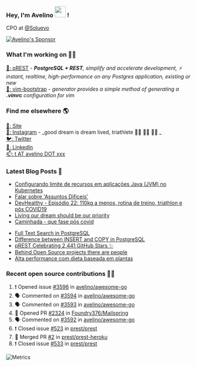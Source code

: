 ### Hey, I'm Avelino <img src="https://media.giphy.com/media/hvRJCLFzcasrR4ia7z/giphy.gif" width="30px"> !

CPO at [@Soluevo](https://soluevo.com.br/)

[![Avelino's Sponsor](https://user-images.githubusercontent.com/31996/90784634-dc4b7480-e2d7-11ea-94b0-48754ff3afb1.png)](https://github.com/sponsors/avelino)

### What I'm working on 👨‍💻

[🐘: pREST](https://github.com/prest/prest) - _**PostgreSQL + REST**, simplify and accelerate development, ⚡ instant, realtime, high-performance on any Postgres application, existing or new_<br />
[📝: vim-bootstrap](https://vim-bootstrap.com) - _generator provides a simple method of generating a **.vimrc** configuration for vim_

### Find me elsewhere 🌎

[🚀: Site](https://avelino.run) <br>
[📸: Instagram](https://instagram.com/avelinorun) - _good dream is dream lived, triathlete 🏊‍♂️ 🚴‍♂️ 🏃‍♂️ _ <br>
[🐦: Twitter](https://twitter.com/avelinorun) <br>
[💼: LinkedIn](https://www.linkedin.com/in/avelinorun) <br>
[📫: t AT avelino DOT xxx](mailto:t+github@avelino.xxx)

### Latest Blog Posts 📕

<!-- BLOG:START -->
- [Configurando limite de recursos em aplicações Java (JVM) no Kubernetes](https://avelino.run/configurando-limite-de-recursos-em-aplicacoes-java-jvm-no-kubernetes/)
- [Falar sobre 'Assuntos Difíceis'](https://avelino.run/falar-sobre-assuntos-dif%C3%ADceis/)
- [DevHealthy - Episódio 22: 110kg a menos, rotina de treino, triathlon e pôs COVID19](https://avelino.run/quote/lifestyle/devhealthy-22-podcast-110kg-a-menos-triathlon-pos-covid/)
- [Living our dream should be our priority](https://avelino.run/quote/lifestyle/living-our-dream-should-be-our-priority/)
- [Caminhada - que fase pós covid](https://avelino.run/quote/lifestyle/caminhada-que-fase-pos-covid/)
<!-- BLOG:END -->
<!-- DEVTO:START -->
- [Full Text Search in PostgreSQL](https://dev.to/prestd/full-text-search-in-postgresql-4k6e)
- [Difference between INSERT and COPY in PostgreSQL](https://dev.to/prestd/difference-between-insert-and-copy-in-postgresql-1ifc)
- [pREST Celebrating 2,441 GitHub Stars ✨](https://dev.to/prestd/prest-celebrating-2-441-github-stars-9ln)
- [Behind Open Source projects there are people](https://dev.to/avelino/behind-open-source-projects-there-are-people-hd1)
- [Alta performance com dieta baseada em plantas](https://dev.to/avelino/alta-performance-com-dieta-baseada-em-plantas-ab3)
<!-- DEVTO:END -->

### Recent open source contributions 👨‍💻

<!--START_SECTION:activity-->
1. ❗️ Opened issue [#3596](https://github.com/avelino/awesome-go/issues/3596) in [avelino/awesome-go](https://github.com/avelino/awesome-go)
2. 🗣 Commented on [#3594](https://github.com/avelino/awesome-go/issues/3594) in [avelino/awesome-go](https://github.com/avelino/awesome-go)
3. 🗣 Commented on [#3593](https://github.com/avelino/awesome-go/issues/3593) in [avelino/awesome-go](https://github.com/avelino/awesome-go)
4. 💪 Opened PR [#2324](https://github.com/Foundry376/Mailspring/pull/2324) in [Foundry376/Mailspring](https://github.com/Foundry376/Mailspring)
5. 🗣 Commented on [#3592](https://github.com/avelino/awesome-go/issues/3592) in [avelino/awesome-go](https://github.com/avelino/awesome-go)
6. ❗️ Closed issue [#523](https://github.com/prest/prest/issues/523) in [prest/prest](https://github.com/prest/prest)
7. 🎉 Merged PR [#2](https://github.com/prest/prest-heroku/pull/2) in [prest/prest-heroku](https://github.com/prest/prest-heroku)
8. ❗️ Closed issue [#533](https://github.com/prest/prest/issues/533) in [prest/prest](https://github.com/prest/prest)
<!--END_SECTION:activity-->

![Metrics](https://metrics.lecoq.io/avelino)
<!--
[![Avelino's Github Stats](https://github-readme-stats.vercel.app/api?username=avelino&theme=dracula&border_radius=10&hide_border=true)](https://avelino.run/about/)
-->
